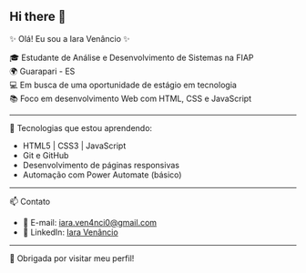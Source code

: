 ## Hi there 👋

<!--
**Iaravenancio/Iaravenancio** is a ✨ _special_ ✨ repository because its `README.md` (this file) appears on your GitHub profile.

Here are some ideas to get you started:

- 🔭 I’m currently working on ...
- 🌱 I’m currently learning ...
- 👯 I’m looking to collaborate on ...
- 🤔 I’m looking for help with ...
- 💬 Ask me about ...
- 📫 How to reach me: ...
- 😄 Pronouns: ...
- ⚡ Fun fact: ...
-->

✨ Olá! Eu sou a Iara Venâncio ✨

🎓 Estudante de Análise e Desenvolvimento de Sistemas na FIAP  
🌍 Guarapari - ES  
💻 Em busca de uma oportunidade de estágio em tecnologia  
📚 Foco em desenvolvimento Web com HTML, CSS e JavaScript  

---

🚀 Tecnologias que estou aprendendo:
- HTML5 | CSS3 | JavaScript
- Git e GitHub
- Desenvolvimento de páginas responsivas
- Automação com Power Automate (básico)

---

📫 Contato

- 💌 E-mail: iara.ven4nci0@gmail.com  
- 💼 LinkedIn: [Iara Venâncio](https://www.linkedin.com/in/iara-ven%C3%A2ncio-327370357/)

---

💙 Obrigada por visitar meu perfil!

